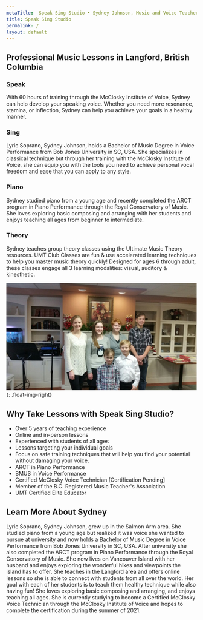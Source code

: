 ```yaml
---
metaTitle:  Speak Sing Studio • Sydney Johnson, Music and Voice Teacher in Langford, BC
title: Speak Sing Studio
permalink: /
layout: default
---
```


## Professional Music Lessons in Langford, British Columbia


### Speak

With 60 hours of training through the McClosky Institute of Voice, Sydney can help develop your speaking voice.  Whether you need more resonance, stamina, or inflection, Sydney can help you achieve your goals in a healthy manner.

### Sing

Lyric Soprano, Sydney Johnson, holds a Bachelor of Music Degree in Voice Performance from Bob Jones University in SC, USA.  She specializes in classical technique but through her training with the McClosky Institute of Voice, she can equip you with the tools you need to achieve personal vocal freedom and ease that you can apply to any style.

### Piano

Sydney studied piano from a young age and recently completed the ARCT program in Piano Performance through the Royal Conservatory of Music.  She loves exploring basic composing and arranging with her students and enjoys teaching all ages from beginner to intermediate.

### Theory

Sydney teaches group theory classes using the Ultimate Music Theory resources.  UMT Club Classes are fun & use accelerated learning techniques to help you master music theory quickly!  Designed for ages 6 through adult, these classes engage all 3 learning modalities: visual, auditory & kinesthetic.  

![](/assets/img/students.jpeg){: .float-img-right}

## Why Take Lessons with Speak Sing Studio?

 * Over 5 years of teaching experience
 * Online and in-person lessons
 * Experienced with students of all ages
 * Lessons targeting your individual goals
 * Focus on safe training techniques that will help you find your potential without damaging your voice.
 * ARCT in Piano Performance
 * BMUS in Voice Performance
 * Certified McClosky Voice Technician [Certification Pending]
 * Member of the B.C. Registered Music Teacher's Association
 * UMT Certified Elite Educator

## Learn More About Sydney

Lyric Soprano, Sydney Johnson, grew up in the Salmon Arm area. She studied piano from a young age but realized it was voice she wanted to pursue at university and now holds a Bachelor of Music Degree in Voice Performance from Bob Jones University in SC, USA. After university she also completed the ARCT program in Piano Performance through the Royal Conservatory of Music. She now lives on Vancouver Island with her husband and enjoys exploring the wonderful hikes and viewpoints the island has to offer.  She teaches in the Langford area and offers online lessons so she is able to connect with students from all over the world.  Her goal with each of her students is to teach them healthy technique while also having fun! She loves exploring basic composing and arranging, and enjoys teaching all ages.  She is currently studying to become a Certified McClosky Voice Technician through the McClosky Institute of Voice and hopes to complete the certification during the summer of 2021.
